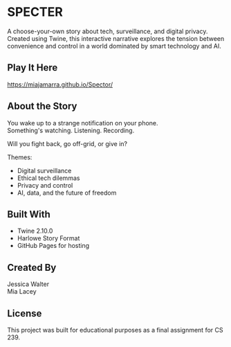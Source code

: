 # SPECTER

A choose-your-own story about tech, surveillance, and digital privacy.  
Created using Twine, this interactive narrative explores the tension between convenience and control in a world dominated by smart technology and AI.

## Play It Here  
https://miajamarra.github.io/Spector/

## About the Story

You wake up to a strange notification on your phone.  
Something's watching. Listening. Recording.

Will you fight back, go off-grid, or give in?

Themes:
- Digital surveillance  
- Ethical tech dilemmas  
- Privacy and control  
- AI, data, and the future of freedom  

## Built With

- Twine 2.10.0  
- Harlowe Story Format  
- GitHub Pages for hosting

## Created By

Jessica Walter  
Mia Lacey

## License

This project was built for educational purposes as a final assignment for CS 239.
